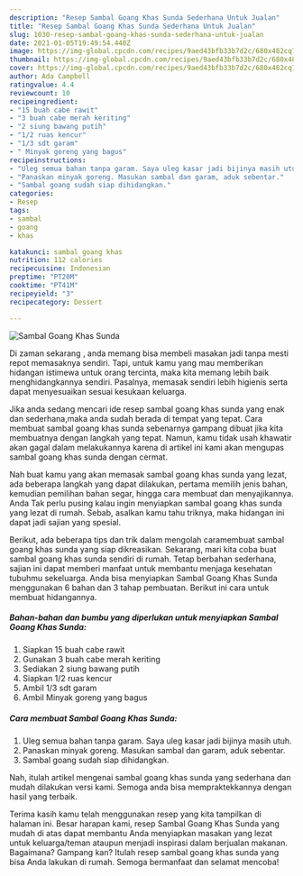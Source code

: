 ```yaml
---
description: "Resep Sambal Goang Khas Sunda Sederhana Untuk Jualan"
title: "Resep Sambal Goang Khas Sunda Sederhana Untuk Jualan"
slug: 1030-resep-sambal-goang-khas-sunda-sederhana-untuk-jualan
date: 2021-01-05T19:49:54.440Z
image: https://img-global.cpcdn.com/recipes/9aed43bfb33b7d2c/680x482cq70/sambal-goang-khas-sunda-foto-resep-utama.jpg
thumbnail: https://img-global.cpcdn.com/recipes/9aed43bfb33b7d2c/680x482cq70/sambal-goang-khas-sunda-foto-resep-utama.jpg
cover: https://img-global.cpcdn.com/recipes/9aed43bfb33b7d2c/680x482cq70/sambal-goang-khas-sunda-foto-resep-utama.jpg
author: Ada Campbell
ratingvalue: 4.4
reviewcount: 10
recipeingredient:
- "15 buah cabe rawit"
- "3 buah cabe merah keriting"
- "2 siung bawang putih"
- "1/2 ruas kencur"
- "1/3 sdt garam"
- " Minyak goreng yang bagus"
recipeinstructions:
- "Uleg semua bahan tanpa garam. Saya uleg kasar jadi bijinya masih utuh."
- "Panaskan minyak goreng. Masukan sambal dan garam, aduk sebentar."
- "Sambal goang sudah siap dihidangkan."
categories:
- Resep
tags:
- sambal
- goang
- khas

katakunci: sambal goang khas 
nutrition: 112 calories
recipecuisine: Indonesian
preptime: "PT20M"
cooktime: "PT41M"
recipeyield: "3"
recipecategory: Dessert

---
```



![Sambal Goang Khas Sunda](https://img-global.cpcdn.com/recipes/9aed43bfb33b7d2c/680x482cq70/sambal-goang-khas-sunda-foto-resep-utama.jpg)

Di zaman  sekarang , anda memang bisa membeli masakan jadi tanpa mesti repot memasaknya sendiri. Tapi, untuk kamu yang mau memberikan hidangan istimewa untuk orang tercinta, maka kita memang lebih baik menghidangkannya sendiri. Pasalnya, memasak sendiri lebih higienis serta dapat menyesuaikan sesuai kesukaan keluarga.

Jika anda sedang mencari ide resep sambal goang khas sunda yang enak dan sederhana,maka anda sudah berada di tempat yang tepat. Cara membuat sambal goang khas sunda  sebenarnya gampang dibuat jika kita membuatnya dengan langkah yang tepat. Namun, kamu tidak usah khawatir akan gagal dalam melakukannya 
karena di artikel ini kami akan mengupas sambal goang khas sunda dengan cermat.  



Nah buat kamu yang akan memasak sambal goang khas sunda yang lezat, ada beberapa langkah yang dapat dilakukan, pertama memilih jenis bahan, kemudian pemilihan bahan segar, hingga cara membuat dan menyajikannya. Anda Tak perlu pusing kalau ingin menyiapkan sambal goang khas sunda yang lezat di rumah. Sebab, asalkan kamu  tahu triknya, maka hidangan ini dapat jadi sajian yang spesial.

Berikut, ada beberapa tips dan trik dalam mengolah caramembuat sambal goang khas sunda yang siap dikreasikan. Sekarang, mari kita coba buat sambal goang khas sunda sendiri di rumah. Tetap berbahan sederhana, sajian ini dapat memberi manfaat untuk membantu menjaga kesehatan tubuhmu sekeluarga. Anda bisa menyiapkan Sambal Goang Khas Sunda menggunakan 6 bahan dan 3 tahap pembuatan. Berikut ini cara untuk membuat hidangannya.

<!--inarticleads1-->

##### Bahan-bahan dan bumbu yang diperlukan untuk menyiapkan Sambal Goang Khas Sunda:

1. Siapkan 15 buah cabe rawit
1. Gunakan 3 buah cabe merah keriting
1. Sediakan 2 siung bawang putih
1. Siapkan 1/2 ruas kencur
1. Ambil 1/3 sdt garam
1. Ambil  Minyak goreng yang bagus




<!--inarticleads2-->

##### Cara membuat Sambal Goang Khas Sunda:

1. Uleg semua bahan tanpa garam. Saya uleg kasar jadi bijinya masih utuh.
1. Panaskan minyak goreng. Masukan sambal dan garam, aduk sebentar.
1. Sambal goang sudah siap dihidangkan.




Nah, itulah artikel mengenai  sambal goang khas sunda  yang sederhana dan mudah dilakukan versi kami. Semoga anda bisa mempraktekkannya dengan hasil yang terbaik. 

Terima kasih kamu telah menggunakan resep yang kita tampilkan di halaman ini. Besar harapan kami, resep  Sambal Goang Khas Sunda yang mudah di atas dapat membantu Anda menyiapkan masakan yang lezat untuk keluarga/teman ataupun menjadi inspirasi dalam berjualan makanan. Bagaimana? Gampang kan? Itulah resep sambal goang khas sunda yang bisa Anda lakukan di rumah. Semoga bermanfaat dan selamat mencoba!


